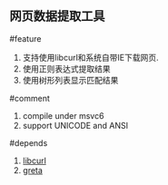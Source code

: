 ## 网页数据提取工具
#feature
1. 支持使用libcurl和系统自带IE下载网页.
2. 使用正则表达式提取结果
3. 使用树形列表显示匹配结果

#comment
1. compile under msvc6
2. support UNICODE and ANSI

#depends
1. [libcurl](http://curl.haxx.se/libcurl/)
2. [greta](http://research.microsoft.com/en-us/downloads/bd99f343-4ff4-4041-8293-34c054efe749/default.aspx)